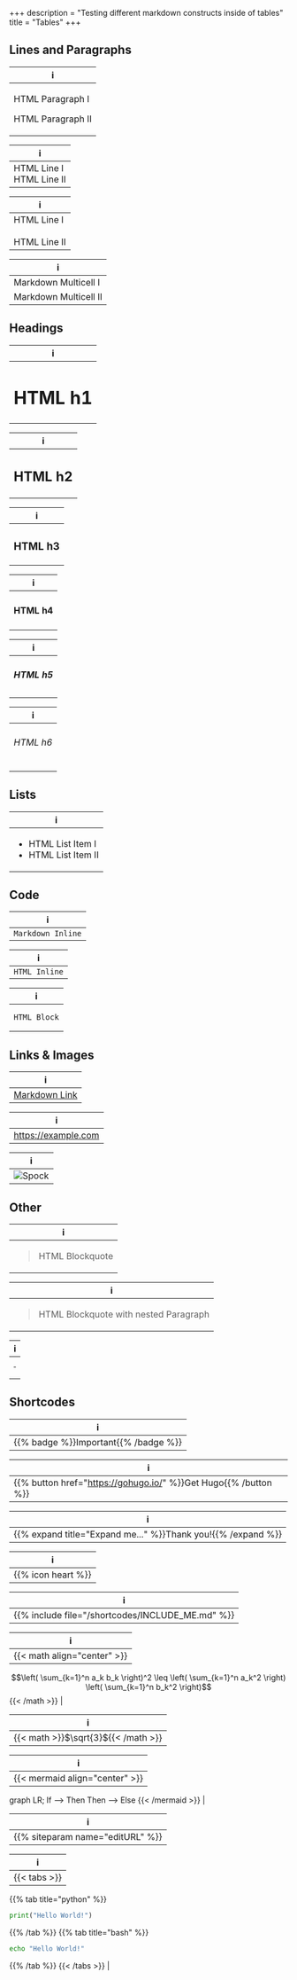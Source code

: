 +++
description = "Testing different markdown constructs inside of tables"
title = "Tables"
+++

## Lines and Paragraphs

| i |
|---|
| <p>HTML Paragraph I</p><p>HTML Paragraph II</p> |

| i |
|---|
| HTML Line I<br>HTML Line II |

| i |
|---|
| HTML Line I<br><br>HTML Line II |

| i |
|---|
| Markdown Multicell I |
| Markdown Multicell II |

## Headings

| i |
|---|
| <h1>HTML h1</h1> |

| i |
|---|
| <h2>HTML h2</h2> |

| i |
|---|
| <h3>HTML h3</h3> |

| i |
|---|
| <h4>HTML h4</h4> |

| i |
|---|
| <h5>HTML h5</h5> |

| i |
|---|
| <h6>HTML h6</h6> |

## Lists

| i |
|---|
| <ul><li>HTML List Item I</li><li>HTML List Item II</li></ul> |

## Code

| i |
|---|
| `Markdown Inline` |

| i |
|---|
| <code>HTML Inline</code> |

| i |
|---|
| <pre><code>HTML Block</code></pre> |

## Links & Images

| i |
|---|
| [Markdown Link](https://example.com) |

| i |
|---|
| https://example.com |

| i |
|---|
| ![Spock](https://octodex.github.com/images/spocktocat.png?classes=shadow&width=24px) |

## Other

| i |
|---|
| <blockquote>HTML Blockquote</blockquote> |

| i |
|---|
| <blockquote><p>HTML Blockquote with nested Paragraph</p></blockquote> |

| i |
|---|
| <hr> |

## Shortcodes

| i |
|---|
| {{% badge %}}Important{{% /badge %}} |

| i |
|---|
| {{% button href="https://gohugo.io/" %}}Get Hugo{{% /button %}} |

| i |
|---|
| {{% expand title="Expand me..." %}}Thank you!{{% /expand %}} |

| i |
|---|
| {{% icon heart %}} |

| i |
|---|
| {{% include file="/shortcodes/INCLUDE_ME.md" %}} |

| i |
|---|
| {{< math align="center" >}}
$$\left( \sum_{k=1}^n a_k b_k \right)^2 \leq \left( \sum_{k=1}^n a_k^2 \right) \left( \sum_{k=1}^n b_k^2 \right)$$
{{< /math >}} |

| i |
|---|
| {{< math >}}$\sqrt{3}${{< /math >}} |

| i |
|---|
| {{< mermaid align="center" >}}
graph LR;
    If --> Then
    Then --> Else
{{< /mermaid >}} |

| i |
|---|
| {{% siteparam name="editURL" %}} |


| i |
|---|
| {{< tabs >}}
{{% tab title="python" %}}
```python
print("Hello World!")
```
{{% /tab %}}
{{% tab title="bash" %}}
```bash
echo "Hello World!"
```
{{% /tab %}}
{{< /tabs >}} |
